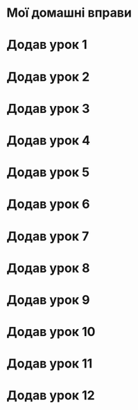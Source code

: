 # Мої домашні вправи
# Додав урок 1
# Додав урок 2
# Додав урок 3
# Додав урок 4
# Додав урок 5
# Додав урок 6
# Додав урок 7
# Додав урок 8
# Додав урок 9
# Додав урок 10
# Додав урок 11
# Додав урок 12